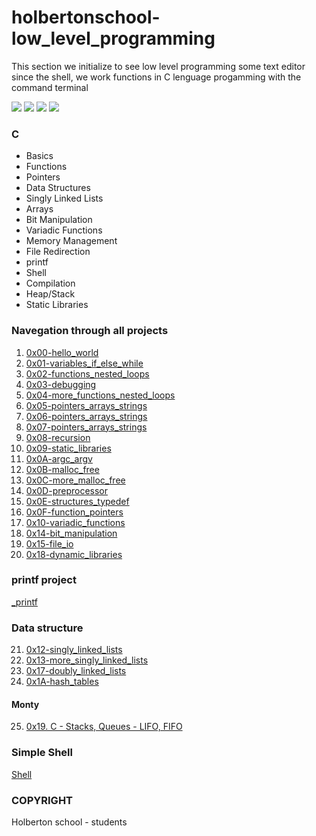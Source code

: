# holbertonschool-low_level_programming


This section we initialize to see low level programming some text editor since the shell, we work functions in C lenguage progamming with the command terminal

![](https://img.shields.io/badge/Victor_Zuluaga-Holberton_School-red) ![](https://img.shields.io/badge/Low_level_programming-C%20lenguaje-violet) ![](https://img.shields.io/badge/Shell-Linux-black) ![](https://img.shields.io/badge/bash-Linux-black)

### C

- Basics
- Functions
- Pointers
- Data Structures
- Singly Linked Lists
- Arrays
- Bit Manipulation
- Variadic Functions
- Memory Management
- File Redirection
- printf
- Shell
- Compilation
- Heap/Stack
- Static Libraries

### Navegation through all projects

1. [0x00-hello_world](https://github.com/VictorZ94/holbertonschool-low_level_programming/tree/master/0x00-hello_world)
2. [0x01-variables_if_else_while](https://github.com/VictorZ94/holbertonschool-low_level_programming/tree/master/0x01-variables_if_else_while)
3. [0x02-functions_nested_loops](https://github.com/VictorZ94/holbertonschool-low_level_programming/tree/master/0x02-functions_nested_loops)
4. [0x03-debugging](https://github.com/VictorZ94/holbertonschool-low_level_programming/tree/master/0x03-debugging)
5. [0x04-more_functions_nested_loops](https://github.com/VictorZ94/holbertonschool-low_level_programming/tree/master/0x04-more_functions_nested_loops)
6. [0x05-pointers_arrays_strings](https://github.com/VictorZ94/holbertonschool-low_level_programming/tree/master/0x05-pointers_arrays_strings)
7. [0x06-pointers_arrays_strings](https://github.com/VictorZ94/holbertonschool-low_level_programming/tree/master/0x06-pointers_arrays_strings)
8. [0x07-pointers_arrays_strings](https://github.com/VictorZ94/holbertonschool-low_level_programming/tree/master/0x07-pointers_arrays_strings)
9. [0x08-recursion](https://github.com/VictorZ94/holbertonschool-low_level_programming/tree/master/0x08-recursion)
10. [0x09-static_libraries](https://github.com/VictorZ94/holbertonschool-low_level_programming/tree/master/0x09-static_libraries)
11. [0x0A-argc_argv](https://github.com/VictorZ94/holbertonschool-low_level_programming/tree/master/0x0A-argc_argv)
12. [0x0B-malloc_free](https://github.com/VictorZ94/holbertonschool-low_level_programming/tree/master/0x0B-malloc_free)
13. [0x0C-more_malloc_free](https://github.com/VictorZ94/holbertonschool-low_level_programming/tree/master/0x0C-more_malloc_free)
14. [0x0D-preprocessor](https://github.com/VictorZ94/holbertonschool-low_level_programming/tree/master/0x0D-preprocessor)
15. [0x0E-structures_typedef](https://github.com/VictorZ94/holbertonschool-low_level_programming/tree/master/0x0E-structures_typedef)
16. [0x0F-function_pointers](https://github.com/VictorZ94/holbertonschool-low_level_programming/tree/master/0x0F-function_pointers)
17. [0x10-variadic_functions](https://github.com/VictorZ94/holbertonschool-low_level_programming/tree/master/0x10-variadic_functions)
18. [0x14-bit_manipulation](https://github.com/VictorZ94/holbertonschool-low_level_programming/tree/master/0x14-bit_manipulation)
19. [0x15-file_io](https://github.com/VictorZ94/holbertonschool-low_level_programming/tree/master/0x15-file_io)
20. [0x18-dynamic_libraries](https://github.com/VictorZ94/holbertonschool-low_level_programming/tree/master/0x18-dynamic_libraries)
### printf project

[_printf](https://github.com/VictorZ94/printf)

### Data structure

21. [0x12-singly_linked_lists](https://github.com/VictorZ94/holbertonschool-low_level_programming/tree/master/0x12-singly_linked_lists)
22. [0x13-more_singly_linked_lists](https://github.com/VictorZ94/holbertonschool-low_level_programming/tree/master/0x13-more_singly_linked_lists)
23. [0x17-doubly_linked_lists](https://github.com/VictorZ94/holbertonschool-low_level_programming/tree/master/0x17-doubly_linked_lists)
24. [0x1A-hash_tables](https://github.com/VictorZ94/holbertonschool-low_level_programming/tree/master/0x1A-hash_tables)

#### Monty

25. [0x19. C - Stacks, Queues - LIFO, FIFO](https://github.com/VictorZ94/monty)

### Simple Shell

[Shell](https://github.com/VictorZ94/simple_shell)

### COPYRIGHT
Holberton school - students
